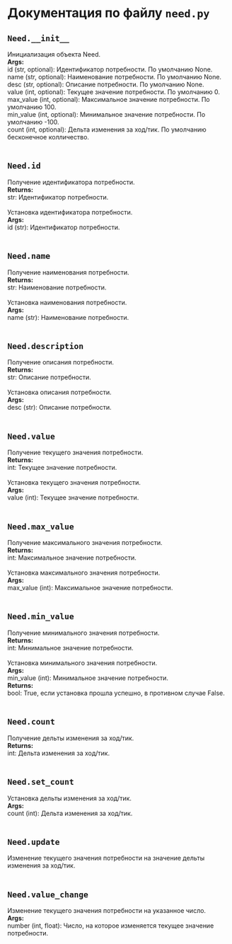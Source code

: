 # Документация по файлу `need.py`

## `Need.__init__`<br>
Инициализация объекта Need.<br>
**Args:**<br>
id (str, optional): Идентификатор потребности. По умолчанию None.<br>
name (str, optional): Наименование потребности. По умолчанию None.<br>
desc (str, optional): Описание потребности. По умолчанию None.<br>
value (int, optional): Текущее значение потребности. По умолчанию 0.<br>
max_value (int, optional): Максимальное значение потребности. По умолчанию 100.<br>
min_value (int, optional): Минимальное значение потребности. По умолчанию -100.<br>
count (int, optional): Дельта изменения за ход/тик. По умолчанию бесконечное колличество.<br>
<br>
## `Need.id`<br>
Получение идентификатора потребности.<br>
**Returns:**<br>
str: Идентификатор потребности.<br>
<br>
Установка идентификатора потребности.<br>
**Args:**<br>
id (str): Идентификатор потребности.<br>
<br>
## `Need.name`<br>
Получение наименования потребности.<br>
**Returns:**<br>
str: Наименование потребности.<br>
<br>
Установка наименования потребности.<br>
**Args:**<br>
name (str): Наименование потребности.<br>
<br>
## `Need.description`<br>
Получение описания потребности.<br>
**Returns:**<br>
str: Описание потребности.<br>
<br>
Установка описания потребности.<br>
**Args:**<br>
desc (str): Описание потребности.<br>
<br>
## `Need.value`<br>
Получение текущего значения потребности.<br>
**Returns:**<br>
int: Текущее значение потребности.<br>
<br>
Установка текущего значения потребности.<br>
**Args:**<br>
value (int): Текущее значение потребности.<br>
<br>
## `Need.max_value`<br>
Получение максимального значения потребности.<br>
**Returns:**<br>
int: Максимальное значение потребности.<br>
<br>
Установка максимального значения потребности.<br>
**Args:**<br>
max_value (int): Максимальное значение потребности.<br>
<br>
## `Need.min_value`<br>
Получение минимального значения потребности.<br>
**Returns:**<br>
int: Минимальное значение потребности.<br>
<br>
Установка минимального значения потребности.<br>
**Args:**<br>
min_value (int): Минимальное значение потребности.<br>
**Returns:**<br>
bool: True, если установка прошла успешно, в противном случае False.<br>
<br>
## `Need.count`<br>
Получение дельты изменения за ход/тик.<br>
**Returns:**<br>
int: Дельта изменения за ход/тик.<br>
<br>
## `Need.set_count`<br>
Установка дельты изменения за ход/тик.<br>
**Args:**<br>
count (int): Дельта изменения за ход/тик.<br>
<br>
## `Need.update`<br>
Изменение текущего значения потребности на значение дельты изменения за ход/тик.<br>
<br>
## `Need.value_change`<br>
Изменение текущего значения потребности на указанное число.<br>
**Args:**<br>
number (int, float): Число, на которое изменяется текущее значение потребности.<br>
<br>
